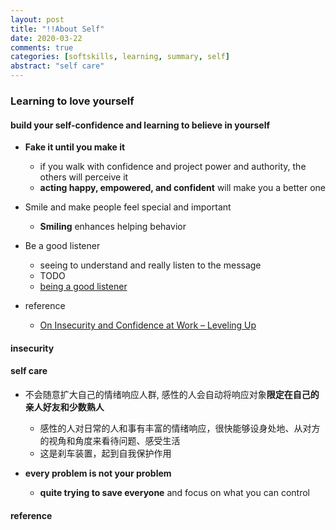 ```yaml
---
layout: post
title: "!!About Self"
date: 2020-03-22
comments: true
categories: [softskills, learning, summary, self]
abstract: "self care"
---
```


###  Learning to love yourself  

#### build your self-confidence and learning to believe in yourself  
* **Fake it until you make it**  
    - if you walk with confidence and project power and authority, the others will perceive it  
    - **acting happy, empowered, and confident** will make you a better one  

* Smile and make people feel special and important  
    - **Smiling** enhances helping behavior  

* Be a good listener  
    - seeing to understand and really listen to the message 
    - TODO  
    - [being a good listener](http://katemats.com/improve-your-communication-skills-listening-being-awesome-part-3a/)

   
* reference 
    - [On Insecurity and Confidence at Work – Leveling Up](http://katemats.com/on-insecurity-and-confidence-at-work/)


####  insecurity  

#### self care    
* 不会随意扩大自己的情绪响应人群, 感性的人会自动将响应对象**限定在自己的亲人好友和少数熟人**  
    - 感性的人对日常的人和事有丰富的情绪响应，很快能够设身处地、从对方的视角和角度来看待问题、感受生活  
    - 这是刹车装置，起到自我保护作用  

* **every problem is not your problem**   
    - **quite trying to save everyone** and focus on what you can control  

#### reference
